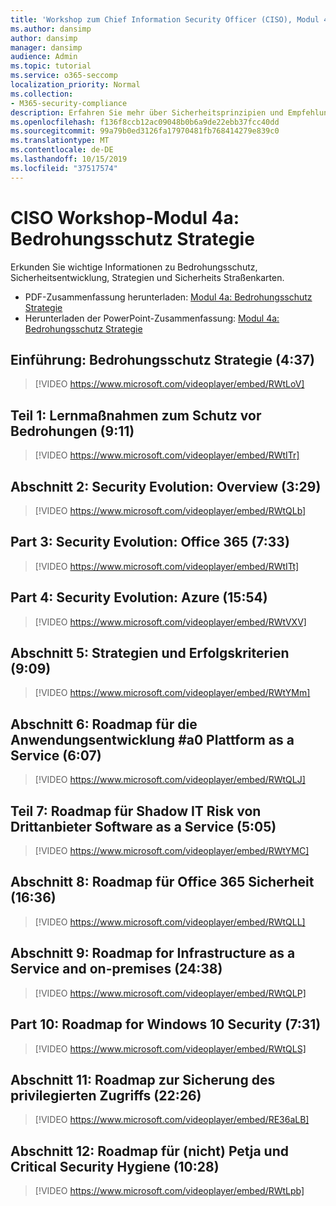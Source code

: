 ```yaml
---
title: 'Workshop zum Chief Information Security Officer (CISO), Modul 4a: Bedrohungsschutz Strategie'
ms.author: dansimp
author: dansimp
manager: dansimp
audience: Admin
ms.topic: tutorial
ms.service: o365-seccomp
localization_priority: Normal
ms.collection:
- M365-security-compliance
description: Erfahren Sie mehr über Sicherheitsprinzipien und Empfehlungen für die Modernisierung der Sicherheit in Ihrer Organisation.
ms.openlocfilehash: f136f8ccb12ac09048b0b6a9de22ebb37fcc40dd
ms.sourcegitcommit: 99a79b0ed3126fa17970481fb768414279e839c0
ms.translationtype: MT
ms.contentlocale: de-DE
ms.lasthandoff: 10/15/2019
ms.locfileid: "37517574"
---
```

# <a name="ciso-workshop-module-4a-threat-protection-strategy"></a>CISO Workshop-Modul 4a: Bedrohungsschutz Strategie

Erkunden Sie wichtige Informationen zu Bedrohungsschutz, Sicherheitsentwicklung, Strategien und Sicherheits Straßenkarten.

- PDF-Zusammenfassung herunterladen: [Modul 4a: Bedrohungsschutz Strategie](../media/ciso-workshop-4a-threat-protection.pdf)
- Herunterladen der PowerPoint-Zusammenfassung: [Modul 4a: Bedrohungsschutz Strategie](https://docs.microsoft.com/microsoft-365/security/media/ciso-workshop-4a-threat-protection.pptx)

## <a name="introduction-threat-protection-strategy-437"></a>Einführung: Bedrohungsschutz Strategie (4:37)

> [!VIDEO https://www.microsoft.com/videoplayer/embed/RWtLoV]

## <a name="part-1-learnings-about-threat-protection-911"></a>Teil 1: Lernmaßnahmen zum Schutz vor Bedrohungen (9:11)

> [!VIDEO https://www.microsoft.com/videoplayer/embed/RWtITr]

## <a name="part-2-security-evolution-overview-329"></a>Abschnitt 2: Security Evolution: Overview (3:29)

> [!VIDEO https://www.microsoft.com/videoplayer/embed/RWtQLb]

## <a name="part-3-security-evolution-office-365-733"></a>Part 3: Security Evolution: Office 365 (7:33)

> [!VIDEO https://www.microsoft.com/videoplayer/embed/RWtITt]

## <a name="part-4-security-evolution-azure-1554"></a>Part 4: Security Evolution: Azure (15:54)

> [!VIDEO https://www.microsoft.com/videoplayer/embed/RWtVXV]

## <a name="part-5-strategies-and-success-criteria-909"></a>Abschnitt 5: Strategien und Erfolgskriterien (9:09)

> [!VIDEO https://www.microsoft.com/videoplayer/embed/RWtYMm]

## <a name="part-6-roadmap-for-application-development--platform-as-a-service-607"></a>Abschnitt 6: Roadmap für die Anwendungsentwicklung #a0 Plattform as a Service (6:07)

> [!VIDEO https://www.microsoft.com/videoplayer/embed/RWtQLJ]

## <a name="part-7-roadmap-for-shadow-it-risk-from-third-party-software-as-a-service-505"></a>Teil 7: Roadmap für Shadow IT Risk von Drittanbieter Software as a Service (5:05)

> [!VIDEO https://www.microsoft.com/videoplayer/embed/RWtYMC]

## <a name="part-8-roadmap-for-office-365-security-1636"></a>Abschnitt 8: Roadmap für Office 365 Sicherheit (16:36)

> [!VIDEO https://www.microsoft.com/videoplayer/embed/RWtQLL]

## <a name="part-9-roadmap-for-infrastructure-as-a-service-and-on-premises-2438"></a>Abschnitt 9: Roadmap for Infrastructure as a Service and on-premises (24:38)

> [!VIDEO https://www.microsoft.com/videoplayer/embed/RWtQLP]

## <a name="part-10-roadmap-for-windows-10-security-731"></a>Part 10: Roadmap for Windows 10 Security (7:31)

> [!VIDEO https://www.microsoft.com/videoplayer/embed/RWtQLS]

## <a name="part-11-roadmap-for-securing-privileged-access-2226"></a>Abschnitt 11: Roadmap zur Sicherung des privilegierten Zugriffs (22:26)

> [!VIDEO https://www.microsoft.com/videoplayer/embed/RE36aLB]

## <a name="part-12-roadmap-for-not-petya-and-critical-security-hygiene-1028"></a>Abschnitt 12: Roadmap für (nicht) Petja und Critical Security Hygiene (10:28)

> [!VIDEO https://www.microsoft.com/videoplayer/embed/RWtLpb]